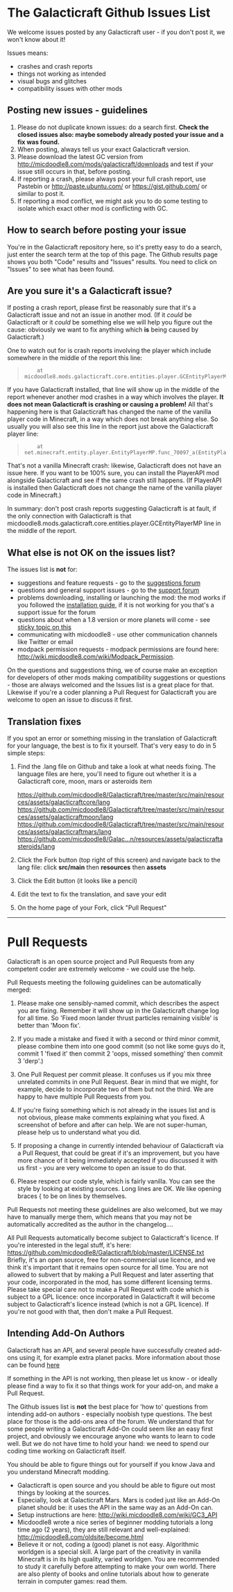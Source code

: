 The Galacticraft Github Issues List
====================================

We welcome issues posted by any Galacticraft user - if you don't post it, we won't know about it!

Issues means:
* crashes and crash reports
* things not working as intended
* visual bugs and glitches
* compatibility issues with other mods

Posting new issues - guidelines
-------------------------------
1. Please do not duplicate known issues: do a search first. __Check the closed issues also: maybe somebody already posted your issue and a fix was found.__
2. When posting, always tell us your exact Galacticraft version.
3. Please download the latest GC version from http://micdoodle8.com/mods/galacticraft/downloads and test if your issue still occurs in that, before posting.
4. If reporting a crash, please always post your full crash report, use Pastebin or http://paste.ubuntu.com/ or https://gist.github.com/ or similar to post it.
5. If reporting a mod conflict, we might ask you to do some testing to isolate which exact other mod is conflicting with GC.

How to search before posting your issue
---------------------------------------
You're in the Galacticraft repository here, so it's pretty easy to do a search, just enter the search term at the top of this page.  The Github results page shows you both "Code" results and "Issues" results.  You need to click on "Issues" to see what has been found.

Are you sure it's a Galacticraft issue?
---------------------------------------
If posting a crash report, please first be reasonably sure that it's a Galacticraft issue and not an issue in another mod.  (If it _could_ be Galacticraft or it _could_ be something else we will help you figure out the cause: obviously we want to fix anything which __is__ being caused by Galacticraft.)

One to watch out for is crash reports involving the player which include somewhere in the middle of the report this line:
>         at micdoodle8.mods.galacticraft.core.entities.player.GCEntityPlayerMP.func_70097_a(GCEntityPlayerMP.java:73)

If you have Galacticraft installed, that line will show up in the middle of the report whenever another mod crashes in a way which involves the player.  __It does not mean Galacticraft is crashing or causing a problem!__  All that's happening here is that Galacticraft has changed the name of the vanilla player code in Minecraft, in a way which does not break anything else.  So usually you will also see this line in the report just above the Galacticraft player line:
>         at net.minecraft.entity.player.EntityPlayerMP.func_70097_a(EntityPlayerMP.java:491)

That's not a vanilla Minecraft crash: likewise, Galacticraft does not have an issue here.  If you want to be 100% sure, you can install the PlayerAPI mod alongside Galacticraft and see if the same crash still happens.  (If PlayerAPI is installed then Galacticraft does not change the name of the vanilla player code in Minecraft.)

In summary: don't post crash reports suggesting Galacticraft is at fault, if the only connection with Galacticraft is that micdoodle8.mods.galacticraft.core.entities.player.GCEntityPlayerMP line in the middle of the report.

What else is not OK on the issues list?
----------------------------------
The issues list is __not__ for:
* suggestions and feature requests - go to the [suggestions forum](http://forum.micdoodle8.com/index.php?forums/suggestions.7/)
* questions and general support issues - go to the [support forum](http://forum.micdoodle8.com/index.php?forums/support.5/)
* problems downloading, installing or launching the mod: the mod works if you followed the [installation guide](http://wiki.micdoodle8.com/wiki/Tutorials/Galacticraft_Installation_Guide), if it is not working for you that's a support issue for the forum
* questions about when a 1.8 version or more planets will come - see [sticky topic on this]( http://forum.micdoodle8.com/index.php?threads/when-will-the-next-update-when-will-new-planets-rockets-mobs-or-whatever-be-added.3753/)
* communicating with micdoodle8 - use other communication channels like Twitter or email
* modpack permission requests - modpack permissions are found here: http://wiki.micdoodle8.com/wiki/Modpack_Permission.

On the questions and suggestions thing, we of course make an exception for developers of other mods making compatibility suggestions or questions - those are always welcomed and the Issues list is a great place for that.  Likewise if you're a coder planning a Pull Request for Galacticraft you are welcome to open an issue to discuss it first.

Translation fixes
-----------------
If you spot an error or something missing in the translation of Galacticraft for your language, the best is to fix it yourself.  That's very easy to do in 5 simple steps:

1.  Find the .lang file on Github and take a look at what needs fixing.  The language files are here, you'll need to figure out whether it is a Galacticraft core, moon, mars or asteroids item

    https://github.com/micdoodle8/Galacticraft/tree/master/src/main/resources/assets/galacticraftcore/lang
    https://github.com/micdoodle8/Galacticraft/tree/master/src/main/resources/assets/galacticraftmoon/lang
    https://github.com/micdoodle8/Galacticraft/tree/master/src/main/resources/assets/galacticraftmars/lang
    https://github.com/micdoodle8/Galac...n/resources/assets/galacticraftasteroids/lang

2.  Click the Fork button (top right of this screen) and navigate back to the lang file: click __src/main__ then __resources__ then __assets__

3.  Click the Edit button (it looks like a pencil)

4.  Edit the text to fix the translation, and save your edit

5.  On the home page of your Fork, click "Pull Request"


---------------------------------------


Pull Requests
=============
Galacticraft is an open source project and Pull Requests from any competent coder are extremely welcome - we could use the help.

Pull Requests meeting the following guidelines can be automatically merged:

1.  Please make one sensibly-named commit, which describes the aspect you are fixing.  Remember it will show up in the Galacticraft change log for all time.  So 'Fixed moon lander thrust particles remaining visible' is better than 'Moon fix'.

2.  If you made a mistake and fixed it with a second or third minor commit, please combine them into one good commit (so not like some guys do it, commit 1 'fixed it' then commit 2 'oops, missed something' then commit 3 'derp'.)

3.  One Pull Request per commit please.  It confuses us if you mix three unrelated commits in one Pull Request.  Bear in mind that we might, for example, decide to incorporate two of them but not the third.  We are happy to have multiple Pull Requests from you.

4.  If you're fixing something which is not already in the issues list and is not obvious, please make comments explaining what you fixed.  A screenshot of before and after can help.  We are not super-human, please help us to understand what you did.

5.  If proposing a change in currently intended behaviour of Galacticraft via a Pull Request, that could be great if it's an improvement, but you have more chance of it being immediately accepted if you discussed it with us first - you are very welcome to open an issue to do that.

6.  Please respect our code style, which is fairly vanilla.  You can see the style by looking at existing sources.  Long lines are OK.  We like opening braces { to be on lines by themselves.

Pull Requests not meeting these guidelines are also welcomed, but we may have to manually merge them, which means that you may not be automatically accredited as the author in the changelog....

All Pull Requests automatically become subject to Galacticraft's licence.  If you're interested in the legal stuff, it's here: https://github.com/micdoodle8/Galacticraft/blob/master/LICENSE.txt
Briefly, it's an open source, free for non-commercial use licence, and we think it's important that it remains open source for all time.  You are not allowed to subvert that by making a Pull Request and later asserting that your code, incorporated in the mod, has some different licensing terms.  Please take special care not to make a Pull Request with code which is subject to a GPL licence: once incorporated in Galacticraft it will become subject to Galacticraft's licence instead (which is not a GPL licence).  If you're not good with that, then don't make a Pull Request.

Intending Add-On Authors
------------------------
Galacticraft has an API, and several people have successfully created add-ons using it, for example extra planet packs.  More information about those can be found [here](http://forum.micdoodle8.com/index.php?forums/addons.11/)

If something in the API is not working, then please let us know - or ideally please find a way to fix it so that things work for your add-on, and make a Pull Request.

The Github issues list is __not__ the best place for 'how to' questions from intending add-on authors - especially noobish type questions.  The best place for those is the add-ons area of the forum.  We understand that for some people writing a Galacticraft Add-On could seem like an easy first project, and obviously we encourage anyone who wants to learn to code well.  But we do not have time to hold your hand: we need to spend our coding time working on Galacticraft itself.

You should be able to figure things out for yourself if you know Java and you understand Minecraft modding.
* Galacticraft is open source and you should be able to figure out most things by looking at the sources.
* Especially, look at Galacticraft Mars.  Mars is coded just like an Add-On planet should be: it uses the API in the same way as an Add-On can.
* Setup instructions are here:  http://wiki.micdoodle8.com/wiki/GC3_API
* Micdoodle8 wrote a nice series of beginner modding tutorials a long time ago (2 years), they are still relevant and well-explained: http://micdoodle8.com/oldsite/become.html
* Believe it or not, coding a (good) planet is not easy.  Algorithmic worldgen is a special skill.  A large part of the creativity in vanilla Minecraft is in its high quality, varied worldgen.  You are recommended to study it carefully before attempting to make your own world.  There are also plenty of books and online tutorials about how to generate terrain in computer games: read them.

